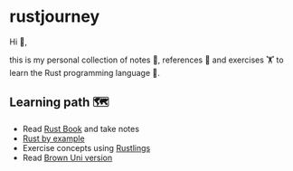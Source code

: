 # rustjourney

Hi 👋,

this is my personal collection of notes 💭, references 📑 and exercises 🏋️ to learn the Rust programming language 🦀.

## Learning path 🗺️
- Read [Rust Book](https://doc.rust-lang.org/book/) and take notes
- [Rust by example](https://doc.rust-lang.org/rust-by-example/)
- Exercise concepts using [Rustlings](https://github.com/rust-lang/rustlings)
- Read [Brown Uni version](https://rust-book.cs.brown.edu/)
